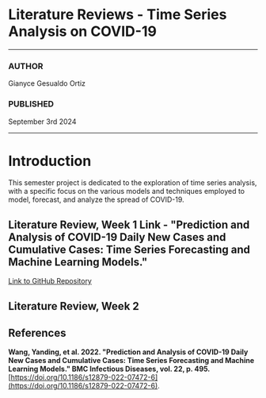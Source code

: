 # Literature Reviews - Time Series Analysis on COVID-19


---

### AUTHOR

Gianyce Gesualdo Ortiz

### PUBLISHED

September 3rd 2024

---

# Introduction

This semester project is dedicated to the exploration of time series analysis, with a specific focus on the various models and techniques employed to model, forecast, and analyze the spread of COVID-19.

## Literature Review, Week 1 Link - "Prediction and Analysis of COVID-19 Daily New Cases and Cumulative Cases: Time Series Forecasting and Machine Learning Models."
[Link to GitHub Repository](Capstone_Paper_Review_Literature_Review__Week1.pdf)
## Literature Review, Week 2

## References
**Wang, Yanding, et al. 2022. "Prediction and Analysis of COVID-19 Daily New Cases and Cumulative Cases: Time Series Forecasting and Machine Learning Models." BMC Infectious Diseases, vol. 22, p. 495.** [https://doi.org/10.1186/s12879-022-07472-6](https://doi.org/10.1186/s12879-022-07472-6).

